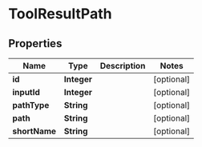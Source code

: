
# ToolResultPath

## Properties
Name | Type | Description | Notes
------------ | ------------- | ------------- | -------------
**id** | **Integer** |  |  [optional]
**inputId** | **Integer** |  |  [optional]
**pathType** | **String** |  |  [optional]
**path** | **String** |  |  [optional]
**shortName** | **String** |  |  [optional]



